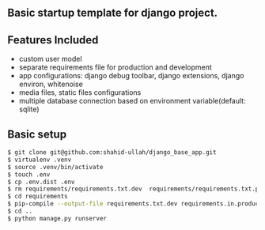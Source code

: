 ## Basic startup template for django project.

## Features Included

- custom user model
- separate requirements file for production and development
- app configurations: django debug toolbar, django extensions, django environ, whitenoise
- media files, static files configurations
- multiple database connection based on environment variable(default: sqlite)

## Basic setup

```sh
$ git clone git@github.com:shahid-ullah/django_base_app.git
$ virtualenv .venv
$ source .venv/bin/activate
$ touch .env
$ cp .env.dist .env
$ rm requirements/requirements.txt.dev  requirements/requirements.txt.production
$ cd requirements
$ pip-compile --output-file requirements.txt.dev requirements.in.production requirements.in.dev
$ cd ..
$ python manage.py runserver
```
